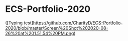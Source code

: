 # ECS-Portfolio-2020
([Typing test]https://github.com/CharityD/ECS-Portfolio-2020/blob/master/Screen%20Shot%202020-08-26%20at%201.51.54%20PM.png)

